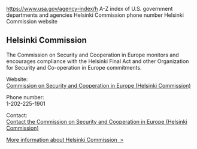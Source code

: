 

https://www.usa.gov/agency-index/h
A-Z index of U.S. government departments and agencies
Helsinki Commission phone number
Helsinki Commission website

## Helsinki Commission

The Commission on Security and Cooperation in Europe monitors and encourages compliance with the Helsinki Final Act and other Organization for Security and Co-operation in Europe commitments.

Website:  
[Commission on Security and Cooperation in Europe (Helsinki Commission)](https://www.csce.gov)

Phone number:  
1-202-225-1901

Contact:  
[Contact the Commission on Security and Cooperation in Europe (Helsinki Commission)](https://www.csce.gov/)

[More information about Helsinki Commission  >](https://www.usa.gov/agencies/commission-on-security-and-cooperation-in-europe-helsinki-commission)
